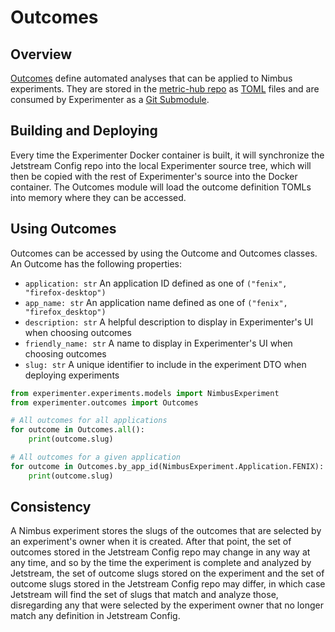 # Outcomes

## Overview

[Outcomes](https://experimenter.info/jetstream/outcomes) define automated analyses that can be applied to Nimbus experiments. They are stored in the [metric-hub repo](https://github.com/mozilla/metric-hub/tree/main/jetstream/outcomes) as [TOML](https://github.com/toml-lang/toml) files and are consumed by Experimenter as a [Git Submodule](https://git-scm.com/book/en/v2/Git-Tools-Submodules).

## Building and Deploying

Every time the Experimenter Docker container is built, it will synchronize the Jetstream Config repo into the local Experimenter source tree, which will then be copied with the rest of Experimenter's source into the Docker container. The Outcomes module will load the outcome definition TOMLs into memory where they can be accessed.

## Using Outcomes

Outcomes can be accessed by using the Outcome and Outcomes classes. An Outcome has the following properties:

- `application: str` An application ID defined as one of `("fenix", "firefox-desktop")`
- `app_name: str` An application name defined as one of `("fenix", "firefox_desktop")`
- `description: str` A helpful description to display in Experimenter's UI when choosing outcomes
- `friendly_name: str` A name to display in Experimenter's UI when choosing outcomes
- `slug: str` A unique identifier to include in the experiment DTO when deploying experiments

```py
from experimenter.experiments.models import NimbusExperiment
from experimenter.outcomes import Outcomes

# All outcomes for all applications
for outcome in Outcomes.all():
    print(outcome.slug)

# All outcomes for a given application
for outcome in Outcomes.by_app_id(NimbusExperiment.Application.FENIX):
    print(outcome.slug)
```

## Consistency

A Nimbus experiment stores the slugs of the outcomes that are selected by an experiment's owner when it is created. After that point, the set of outcomes stored in the Jetstream Config repo may change in any way at any time, and so by the time the experiment is complete and analyzed by Jetstream, the set of outcome slugs stored on the experiment and the set of outcome slugs stored in the Jetstream Config repo may differ, in which case Jetstream will find the set of slugs that match and analyze those, disregarding any that were selected by the experiment owner that no longer match any definition in Jetstream Config.

